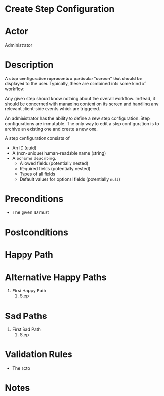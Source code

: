 Create Step Configuration
=

Actor
==

Administrator

Description
==

A step configuration represents a particular "screen" that should be displayed
to the user. Typically, these are combined into some kind of workflow.

Any given step should know nothing about the overall workflow. Instead, it
should be concerned with managing content on its screen and handling any
relevant client-side events which are triggered.

An administrator has the ability to define a new step configuration. Step
configurations are immutable. The only way to edit a step configuration is to
archive an existing one and create a new one.

A step configuration consists of:

- An ID (uuid)
- A (non-unique) human-readable name (string)
- A schema describing:
  - Allowed fields (potentially nested)
  - Required fields (potentially nested)
  - Types of all fields
  - Default values for optional fields (potentially `null`)

Preconditions
==
- The given ID must 

Postconditions
==

Happy Path
==

Alternative Happy Paths
==
1. First Happy Path
    1. Step

Sad Paths
==
1. First Sad Path
    1. Step

Validation Rules
==
- The acto

Notes
==
